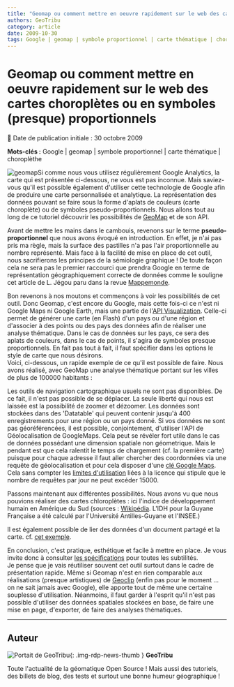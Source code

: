 ```yaml
---
title: "Geomap ou comment mettre en oeuvre rapidement sur le web des cartes choroplètes ou en symboles (presque) proportionnels"
authors: GeoTribu
category: article
date: 2009-10-30
tags: Google | geomap | symbole proportionnel | carte thématique | choroplèthe
---
```


# Geomap ou comment mettre en oeuvre rapidement sur le web des cartes choroplètes ou en symboles (presque) proportionnels


:calendar: Date de publication initiale : 30 octobre 2009

**Mots-clés :** Google | geomap | symbole proportionnel | carte thématique | choroplèthe


![geomap](http://88.191.39.115/fabien/geotribu/logos/visualization_geomap.png)Si comme nous vous utilisez régulièrement Google Analytics, la carte qui est présentée ci-dessous, ne vous est pas inconnue. Mais saviez-vous qu'il est possible également d'utiliser cette technologie de Google afin de produire une carte personnalisée et analytique. La représentation des données pouvant se faire sous la forme d'aplats de couleurs (carte choroplète) ou de symboles pseudo-proportionnels. Nous allons tout au long de ce tutoriel découvrir les possibilités de [GeoMap](http://code.google.com/intl/fr/apis/visualization/documentation/gallery/geomap.html) et de son API.

Avant de mettre les mains dans le cambouis, revenons sur le terme **pseudo-proportionnel** que nous avons évoqué en introduction. En effet, je n'ai pas pris ma règle, mais la surface des pastilles n'a pas l'air proportionnelle au nombre représenté. Mais face à la facilité de mise en place de cet outil, nous sacrifierons les principes de la sémiologie graphique ! De toute façon cela ne sera pas le premier raccourci que prendra Google en terme de représentation géographiquement correcte de données comme le souligne cet article de L. Jégou paru dans la revue [Mappemonde](http://mappemonde.mgm.fr/num20/internet/int08401.html).

Bon revenons à nos moutons et commençons à voir les possibilités de cet outil. Donc Geomap, c'est encore du Google, mais cette fois-ci ce n'est ni Google Maps ni Google Earth, mais une partie de l'[API Visualization](http://code.google.com/intl/fr/apis/visualization/documentation/gallery/geomap.html). Celle-ci permet de générer une carte (en Flash) d'un pays ou d'une région et d'associer à des points ou des pays des données afin de réaliser une analyse thématique. Dans le cas de données sur les pays, ce sera des aplats de couleurs, dans le cas de points, il s'agira de symboles presque proportionnels. En fait pas tout à fait, il faut spécifier dans les options le style de carte que nous désirons.  
Voici, ci-dessous, un rapide exemple de ce qu'il est possible de faire. Nous avons réalisé, avec GeoMap une analyse thématique portant sur les villes de plus de 100000 habitants :



Les outils de navigation cartographique usuels ne sont pas disponibles. De ce fait, il n'est pas possible de se déplacer. La seule liberté qui nous est laissée est la possibilité de zoomer et dézoomer. Les données sont stockées dans des 'Datatable' qui peuvent contenir jusqu'à 400 enregistrements pour une région ou un pays donné. Si vos données ne sont pas géoréférencées, il est possible, conjointement, d'utiliser l'API de Géolocalisation de GoogleMaps. Cela peut se révéler fort utile dans le cas de données possédant une dimension spatiale non géometrique. Mais le pendant est que cela ralentit le temps de chargement (cf. la première carte) puisque pour chaque adresse il faut aller chercher des coordonnées via une requête de géolocalisation et pour cela disposer d'une [clé Google Maps](http://code.google.com/intl/fr/apis/maps/signup.html). Cela sans compter les [limites d'utilisation](http://code.google.com/intl/fr/apis/maps/terms.html) liées à la licence qui stipule que le nombre de requêtes par jour ne peut excéder 15000.

Passons maintenant aux différentes possibilités. Nous avons vu que nous pouvions réaliser des cartes chloroplètes : ici l'indice de développement humain en Amérique du Sud (sources : [Wikipédia](http://fr.wikipedia.org/wiki/Classement_IDH_des_pays). L'IDH pour la Guyane Française a été calculé par l'Université Antilles-Guyane et l'INSEE.)

Il est également possible de lier des données d'un document partagé et la carte. cf. [cet exemple](http://spreadsheets.google.com/pub?key=pCQbetd-CptHo44c-Bt43eg&gid=0).

En conclusion, c'est pratique, esthétique et facile à mettre en place. Je vous invite donc à consulter [les spécifications](http://code.google.com/intl/fr/apis/visualization/documentation/gallery/geomap.html) pour toutes les subtilités.  
Je pense que je vais réutiliser souvent cet outil surtout dans le cadre de présentation rapide. Même si Geomap n'est en rien comparable aux réalisations (presque artistiques) de [Geoclip](http://www.geoclip.net/fr/) (enfin pas pour le moment ... on ne sait jamais avec Google), elle apporte tout de même une certaine souplesse d'utilisation. Néanmoins, il faut garder à l'esprit qu'il n'est pas possible d'utiliser des données spatiales stockées en base, de faire une mise en page, d'exporter, de faire des analyses thématiques.



----

## Auteur

![Portait de GeoTribu](https://cdn.geotribu.fr/images/internal/charte/geotribu\_logo\_64x64.png){: .img-rdp-news-thumb }
**GeoTribu**

Toute l'actualité de la géomatique Open Source ! Mais aussi des tutoriels, des billets de blog, des tests et surtout une bonne humeur géographique !
